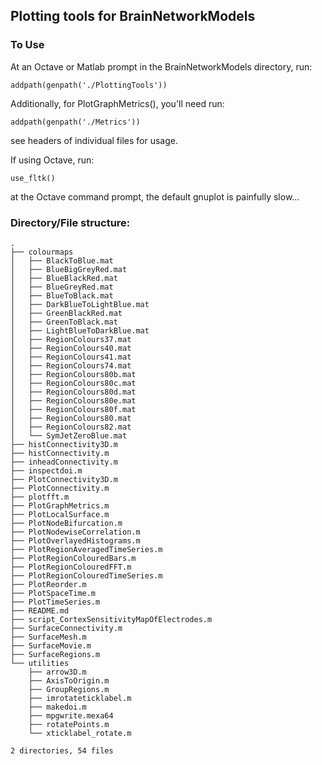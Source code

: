 ## Plotting tools for BrainNetworkModels

### To Use

At an Octave or Matlab prompt in the BrainNetworkModels directory, run:

    addpath(genpath('./PlottingTools'))

Additionally, for PlotGraphMetrics(), you'll need run:
    
    addpath(genpath('./Metrics'))

see headers of individual files for usage.

If using Octave, run:

    use_fltk()

at the Octave command prompt, the default gnuplot is painfully slow...



### Directory/File structure:
    
    .
    ├── colourmaps
    │   ├── BlackToBlue.mat
    │   ├── BlueBigGreyRed.mat
    │   ├── BlueBlackRed.mat
    │   ├── BlueGreyRed.mat
    │   ├── BlueToBlack.mat
    │   ├── DarkBlueToLightBlue.mat
    │   ├── GreenBlackRed.mat
    │   ├── GreenToBlack.mat
    │   ├── LightBlueToDarkBlue.mat
    │   ├── RegionColours37.mat
    │   ├── RegionColours40.mat
    │   ├── RegionColours41.mat
    │   ├── RegionColours74.mat
    │   ├── RegionColours80b.mat
    │   ├── RegionColours80c.mat
    │   ├── RegionColours80d.mat
    │   ├── RegionColours80e.mat
    │   ├── RegionColours80f.mat
    │   ├── RegionColours80.mat
    │   ├── RegionColours82.mat
    │   └── SymJetZeroBlue.mat
    ├── histConnectivity3D.m
    ├── histConnectivity.m
    ├── inheadConnectivity.m
    ├── inspectdoi.m
    ├── PlotConnectivity3D.m
    ├── PlotConnectivity.m
    ├── plotfft.m
    ├── PlotGraphMetrics.m
    ├── PlotLocalSurface.m
    ├── PlotNodeBifurcation.m
    ├── PlotNodewiseCorrelation.m
    ├── PlotOverlayedHistograms.m
    ├── PlotRegionAveragedTimeSeries.m
    ├── PlotRegionColouredBars.m
    ├── PlotRegionColouredFFT.m
    ├── PlotRegionColouredTimeSeries.m
    ├── PlotReorder.m
    ├── PlotSpaceTime.m
    ├── PlotTimeSeries.m
    ├── README.md
    ├── script_CortexSensitivityMapOfElectrodes.m
    ├── SurfaceConnectivity.m
    ├── SurfaceMesh.m
    ├── SurfaceMovie.m
    ├── SurfaceRegions.m
    └── utilities
        ├── arrow3D.m
        ├── AxisToOrigin.m
        ├── GroupRegions.m
        ├── imrotateticklabel.m
        ├── makedoi.m
        ├── mpgwrite.mexa64
        ├── rotatePoints.m
        └── xticklabel_rotate.m

    2 directories, 54 files


